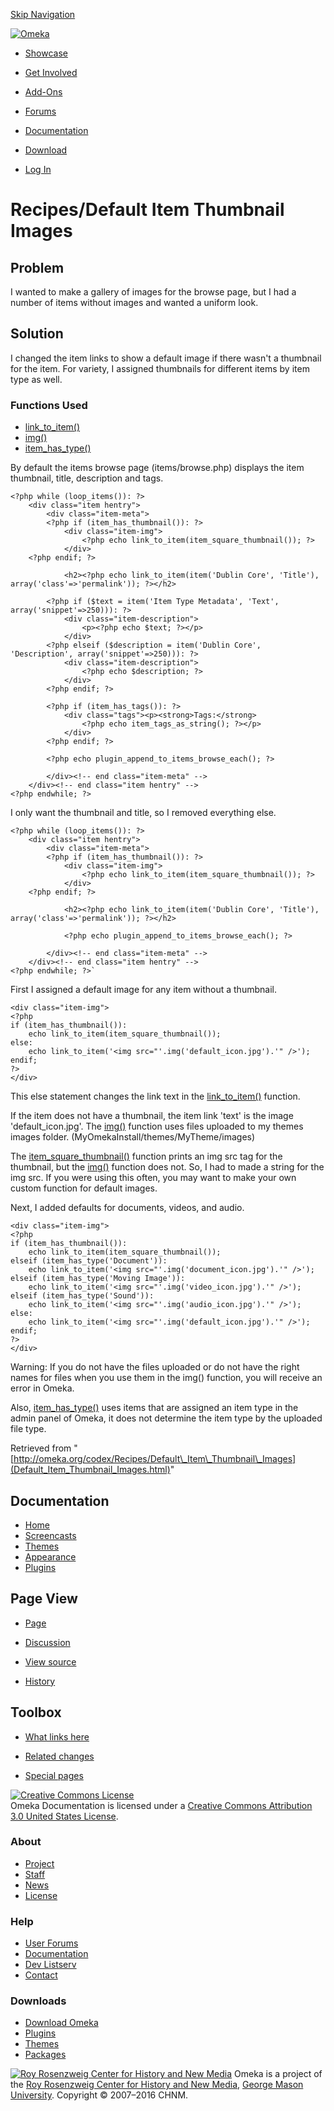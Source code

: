 <div id="wrap">

[Skip Navigation](Default_Item_Thumbnail_Images.html#content)
<div id="header">

<div class="padding">

<span
id="logo">[![Omeka](http://omeka.org/ui/i/logo-horizontal-288px.gif)](../../index.html)</span>
<div id="search-form">

</div>

-   <div id="nav-showcase">

    </div>

    [Showcase](../../showcase.1.html)
-   <div id="nav-involved">

    </div>

    [Get Involved](../../index.html%3Fp=124.html)
-   <div id="nav-addons">

    </div>

    [Add-Ons](../../add-ons.1.html)
-   <div id="nav-forums">

    </div>

    [Forums](../../forums/topic/mysqli-stmt.bind-result.html)
-   <div id="nav-documentation">

    </div>

    [Documentation](http://omeka.org/codex/)
-   <div id="nav-download">

    </div>

    [Download](../../download.1.html)

</div>

</div>

<div id="content">

<div class="padding">

<div id="user-meta">

-   <div id="pt-login">

    </div>

    [Log
    In](http://omeka.org/c/index.php?title=Special:UserLogin&returnto=Recipes/Default%20Item%20Thumbnail%20Images)

</div>

Recipes/Default Item Thumbnail Images
=====================================

<div id="primary">

<span id="Problem" class="mw-headline"> Problem </span>
-------------------------------------------------------

I wanted to make a gallery of images for the browse page, but I had a
number of items without images and wanted a uniform look.

<span id="Solution" class="mw-headline"> Solution </span>
---------------------------------------------------------

I changed the item links to show a default image if there wasn't a
thumbnail for the item. For variety, I assigned thumbnails for different
items by item type as well.

### <span id="Functions_Used" class="mw-headline"> Functions Used </span>

-   [link\_to\_item()](../Functions/link_to_item.html "Functions/link to item")
-   [img()](../Functions/img.html "Functions/img")
-   [item\_has\_type()](../Functions/item_has_type.html "Functions/item has type")

By default the items browse page (items/browse.php) displays the item
thumbnail, title, description and tags.

<div class="mw-geshi mw-content-ltr" dir="ltr">

<div class="php source-php">

``` {.de1}
<?php while (loop_items()): ?>
    <div class="item hentry">
        <div class="item-meta">
        <?php if (item_has_thumbnail()): ?>
            <div class="item-img">
                <?php echo link_to_item(item_square_thumbnail()); ?>              
            </div>
    <?php endif; ?>
 
            <h2><?php echo link_to_item(item('Dublin Core', 'Title'), array('class'=>'permalink')); ?></h2>
 
        <?php if ($text = item('Item Type Metadata', 'Text', array('snippet'=>250))): ?>
            <div class="item-description">
                <p><?php echo $text; ?></p>
            </div>
        <?php elseif ($description = item('Dublin Core', 'Description', array('snippet'=>250))): ?>
            <div class="item-description">
                <?php echo $description; ?>
            </div>
        <?php endif; ?>
 
        <?php if (item_has_tags()): ?>
            <div class="tags"><p><strong>Tags:</strong>
                <?php echo item_tags_as_string(); ?></p>
            </div>
        <?php endif; ?>
 
        <?php echo plugin_append_to_items_browse_each(); ?>
 
        </div><!-- end class="item-meta" -->
    </div><!-- end class="item hentry" -->            
<?php endwhile; ?>
```

</div>

</div>

I only want the thumbnail and title, so I removed everything else.

<div class="mw-geshi mw-content-ltr" dir="ltr">

<div class="php source-php">

``` {.de1}
<?php while (loop_items()): ?>
    <div class="item hentry">
        <div class="item-meta">
        <?php if (item_has_thumbnail()): ?>
            <div class="item-img">
                <?php echo link_to_item(item_square_thumbnail()); ?>                      
            </div>
    <?php endif; ?>
 
            <h2><?php echo link_to_item(item('Dublin Core', 'Title'), array('class'=>'permalink')); ?></h2>
 
            <?php echo plugin_append_to_items_browse_each(); ?>
 
        </div><!-- end class="item-meta" -->
    </div><!-- end class="item hentry" -->            
<?php endwhile; ?>`
```

</div>

</div>

First I assigned a default image for any item without a thumbnail.

<div class="mw-geshi mw-content-ltr" dir="ltr">

<div class="php source-php">

``` {.de1}
<div class="item-img">
<?php 
if (item_has_thumbnail()):
    echo link_to_item(item_square_thumbnail());
else:
    echo link_to_item('<img src="'.img('default_icon.jpg').'" />');
endif;
?>
</div>
```

</div>

</div>

This else statement changes the link text in the
[link\_to\_item()](../Functions/link_to_item.html "Functions/link to item")
function.

If the item does not have a thumbnail, the item link 'text' is the image
'default\_icon.jpg'. The [img()](../Functions/img.html "Functions/img")
function uses files uploaded to my themes images folder.
(MyOmekaInstall/themes/MyTheme/images)

The
[item\_square\_thumbnail()](../Functions/item_square_thumbnail.html "Functions/item square thumbnail")
function prints an img src tag for the thumbnail, but the
[img()](../Functions/img.html "Functions/img") function does not. So, I
had to made a string for the img src. If you were using this often, you
may want to make your own custom function for default images.

Next, I added defaults for documents, videos, and audio.

<div class="mw-geshi mw-content-ltr" dir="ltr">

<div class="php source-php">

``` {.de1}
<div class="item-img">
<?php
if (item_has_thumbnail()):
    echo link_to_item(item_square_thumbnail());   
elseif (item_has_type('Document')):
    echo link_to_item('<img src="'.img('document_icon.jpg').'" />');
elseif (item_has_type('Moving Image')):
    echo link_to_item('<img src="'.img('video_icon.jpg').'" />');
elseif (item_has_type('Sound')):
    echo link_to_item('<img src="'.img('audio_icon.jpg').'" />');
else:
    echo link_to_item('<img src="'.img('default_icon.jpg').'" />');
endif;
?>
</div>
```

</div>

</div>

Warning: If you do not have the files uploaded or do not have the right
names for files when you use them in the img() function, you will
receive an error in Omeka.

Also,
[item\_has\_type()](../Functions/item_has_type.html "Functions/item has type")
uses items that are assigned an item type in the admin panel of Omeka,
it does not determine the item type by the uploaded file type.

<div class="printfooter">

Retrieved from
"[http://omeka.org/codex/Recipes/Default\_Item\_Thumbnail\_Images](Default_Item_Thumbnail_Images.html)"

</div>

<div id="catlinks" class="catlinks catlinks-allhidden">

</div>

</div>

<div id="secondary">

<div class="portlet">

Documentation
-------------

-   [Home](http://omeka.org/codex/)
-   [Screencasts](http://omeka.org/codex/Screencasts)
-   [Themes](http://omeka.org/codex/Managing_Themes_2.0)
-   [Appearance](http://omeka.org/codex/Managing_Appearance_2.0)
-   [Plugins](http://omeka.org/codex/Plugins2.0)

</div>

<div class="portlet">

Page View
---------

-   <div id="nav-page">

    </div>

    [Page](Default_Item_Thumbnail_Images.html)
-   <div id="nav-discussion">

    </div>

    [Discussion](http://omeka.org/c/index.php?title=Talk:Recipes/Default_Item_Thumbnail_Images&action=edit&redlink=1)
-   <div id="nav-view_source">

    </div>

    [View
    source](http://omeka.org/c/index.php?title=Recipes/Default_Item_Thumbnail_Images&action=edit)
-   <div id="nav-history">

    </div>

    [History](http://omeka.org/c/index.php?title=Recipes/Default_Item_Thumbnail_Images&action=history)

</div>

<div id="wiki-toolbox" class="portlet">

Toolbox
-------

-   <div id="t-whatlinkshere">

    </div>

    [What links
    here](../Special:WhatLinksHere/Recipes/Default_Item_Thumbnail_Images.html)
-   <div id="t-recentchangeslinked">

    </div>

    [Related
    changes](../Special:RecentChangesLinked/Recipes/Default_Item_Thumbnail_Images.html)
-   <div id="t-specialpages">

    </div>

    [Special pages](http://omeka.org/codex/Special:SpecialPages)

</div>

[![Creative Commons
License](https://i.creativecommons.org/l/by/3.0/us/88x31.png)](http://creativecommons.org/licenses/by/3.0/us/)\
Omeka Documentation is licensed under a [Creative Commons Attribution
3.0 United States
License](http://creativecommons.org/licenses/by/3.0/us/).

</div>

</div>

</div>

<div id="footer">

<div class="padding">

<div id="sitemap">

<div class="section">

### About

-   [Project](../../index.html%3Fp=2.html)
-   [Staff](../../index.html%3Fp=3.html)
-   [News](../../blog.1.html)
-   [License](http://www.gnu.org/copyleft/gpl.html)

</div>

<div class="section">

### Help

-   [User Forums](../../forums/topic/mysqli-stmt.bind-result.html)
-   [Documentation](http://omeka.org/codex/)
-   [Dev Listserv](http://groups.google.com/group/omeka-dev)
-   [Contact](http://omeka.org/contact/)

</div>

<div class="section">

### Downloads

-   [Download Omeka](../../download.1.html)
-   [Plugins](../../plugins.html)
-   [Themes](../../download/themes/index.html)
-   [Packages](../../index.html%3Fp=222.html)

</div>

</div>

<div id="chnm-meta">

<span id="chnm-logo">[![Roy Rosenzweig Center for History and New
Media](http://omeka.org/ui/i/rrchnm-logo-regular.gif)](http://chnm.gmu.edu)</span>
Omeka is a project of the [Roy Rosenzweig Center for History and New
Media](http://chnm.gmu.edu), [George Mason
University](http://www.gmu.edu). Copyright © 2007–2016 CHNM.

</div>

</div>

</div>

</div>
